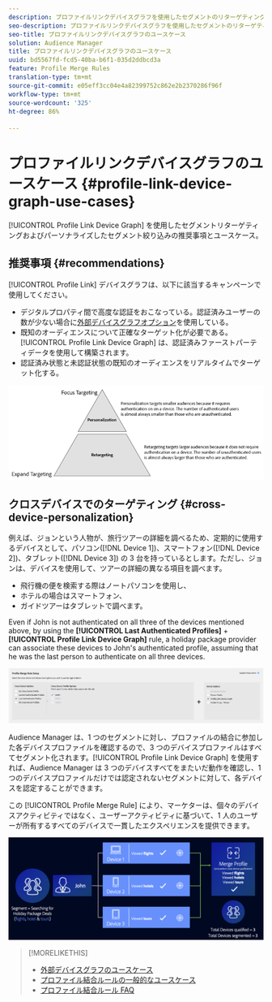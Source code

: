 ```yaml
---
description: プロファイルリンクデバイスグラフを使用したセグメントのリターゲティングと、パーソナライズされたセグメント認定の推奨事項およびユースケース。
seo-description: プロファイルリンクデバイスグラフを使用したセグメントのリターゲティングと、パーソナライズされたセグメント認定の推奨事項およびユースケース。
seo-title: プロファイルリンクデバイスグラフのユースケース
solution: Audience Manager
title: プロファイルリンクデバイスグラフのユースケース
uuid: bd5567fd-fcd5-40ba-b6f1-035d2ddbcd3a
feature: Profile Merge Rules
translation-type: tm+mt
source-git-commit: e05eff3cc04e4a82399752c862e2b2370286f96f
workflow-type: tm+mt
source-wordcount: '325'
ht-degree: 86%

---
```



# プロファイルリンクデバイスグラフのユースケース {#profile-link-device-graph-use-cases}

[!UICONTROL Profile Link Device Graph] を使用したセグメントリターゲティングおよびパーソナライズしたセグメント絞り込みの推奨事項とユースケース。

## 推奨事項 {#recommendations}

[!UICONTROL Profile Link] デバイスグラフは、以下に該当するキャンペーンで使用してください。

* デジタルプロパティ間で高度な認証をおこなっている。認証済みユーザーの数が少ない場合に[外部デバイスグラフオプション](merge-rule-definitions.md#device-options)を使用している。
* 既知のオーディエンスについて正確なターゲット化が必要である。[!UICONTROL Profile Link Device Graph] は、認証済みファーストパーティデータを使用して構築されます。
* 認証済み状態と未認証状態の既知のオーディエンスをリアルタイムでターゲット化する。

![](assets/merge-rule-triangle2.png)

## クロスデバイスでのターゲティング {#cross-device-personalization}

例えば、ジョンという人物が、旅行ツアーの詳細を調べるため、定期的に使用するデバイスとして、パソコン([!DNL Device 1])、スマートフォン([!DNL Device 2])、タブレット([!DNL Device 3]) の 3 台を持っているとします。ただし、ジョンは、デバイスを使用して、ツアーの詳細の異なる項目を調べます。

* 飛行機の便を検索する際はノートパソコンを使用し、
* ホテルの場合はスマートフォン、
* ガイドツアーはタブレットで調べます。

Even if John is not authenticated on all three of the devices mentioned above, by using the **[!UICONTROL Last Authenticated Profiles]** + **[!UICONTROL Profile Link Device Graph]** rule, a holiday package provider can associate these devices to John&#39;s authenticated profile, assuming that he was the last person to authenticate on all three devices.

![last-device-graph](assets/last-device-graph.png)

Audience Manager は、1 つのセグメントに対し、プロファイルの結合に参加した各デバイスプロファイルを確認するので、3 つのデバイスプロファイルはすべてセグメント化されます。[!UICONTROL Profile Link Device Graph] を使用すれば、Audience Manager は 3 つのデバイスすべてをまたいだ動作を確認し、1 つのデバイスプロファイルだけでは認定されないセグメントに対して、各デバイスを認定することができます。

この [!UICONTROL Profile Merge Rule] により、マーケターは、個々のデバイスアクティビティではなく、ユーザーアクティビティに基づいて、1 人のユーザーが所有するすべてのデバイスで一貫したエクスペリエンスを提供できます。

![cross-device-personalization](assets/cross-device-personalization.png)

>[!MORELIKETHIS]
>
>* [ 外部デバイスグラフのユースケース](external-graph-use-cases.md)
>* [プロファイル結合ルールの一般的なユースケース](merge-rule-targeting-options.md)
>* [プロファイル結合ルール FAQ](../../faq/faq-profile-merge.md)

